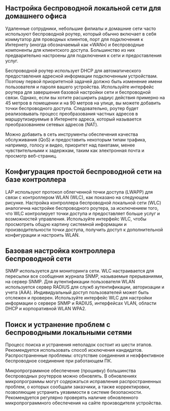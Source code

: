 <!-- 13.5.3 -->
## Настройка беспроводной локальной сети для домашнего офиса

Удаленные сотрудники, небольшие филиалы и домашние сети часто используют беспроводной роутер, который обычно включает в себя коммутатор для проводных клиентов, порт для подключения к Интернету (иногда обозначаемый как «WAN») и беспроводные компоненты для клиентского доступа. Большинство из них предварительно настроены для подключения к сети и предоставления услуг. 

Беспроводной роутер использует DHCP для автоматического предоставления адресной информации подключенным устройствам. Поэтому первой приоритетной задачей должно быть изменение имени пользователя и пароля вашего устройства. Используйте интерфейс роутера для завершения базовой настройки сети и беспроводной связи. Однако, если вы хотите расширить радиус действия примерно на 45 метров в помещении и на 90 метров на улице, вы можете добавить точки беспроводного доступа. Следовательно, роутер будет реализовывать процесс преобразования частных адресов в маршрутизируемые в Интернете адреса, который называется преобразованием сетевых адресов (NAT). 

Можно добавить в сеть инструменты обеспечения качества обслуживания (QoS) и предоставить некоторым типам трафика, например, голосу и видео, приоритет над пакетами, менее чувствительными к задержкам, таким как электронная почта и просмотр веб-страниц.

## Конфигурация простой беспроводной сети на базе контроллера

LAP используют протокол облегченной точки доступа (LWAPP) для связи с контроллером WLAN (WLC), как показано на следующем рисунке. Настройка контроллера беспроводной локальной сети (WLC) аналогична настройке беспроводного роутера, за исключением того, что WLC контролирует точки доступа и предоставляет больше услуг и возможностей управления. Используйте интерфейс WLC, чтобы просмотреть общую картину системной информации и производительности точки доступа, получить доступ к дополнительной конфигурации и настроить WLAN.

## Базовая настройка контроллера беспроводной сети

SNMP используется для мониторинга сети. WLC настраивается для пересылки все сообщения журнала SNMP, называемые прерываниями, на сервер SNMP. Для аутентификации пользователя WLAN используется сервер RADIUS для служб аутентификации, авторизации и учета (AAA). Индивидуальный доступ пользователей может быть отслежен и проверен. Используйте интерфейс WLC для настройки информации о сервере SNMP и RADIUS, интерфейсах VLAN, области DHCP и корпоративной WLAN WPA2.

## Поиск и устранение проблем с беспроводными локальными сетями

Процесс поиска и устранения неполадок состоит из шести этапов. Рекомендуется использовать способ исключения кандидатов. Распространенные проблемы: отсутствие соединения и неэффективное беспроводное соединение при работающем ПК.

Микропрограммное обеспечение (прошивку) большинства беспроводных роутерров можно обновлять. В обновлениях микропрограммы могут содержаться исправления распространенных проблем, о которых сообщали заказчики, а также корректировки, позволяющие устранить уязвимости в системе безопасности. Рекомендуется регулярно проверять наличие обновленного микропрограммного обеспечения на сайте производителя устройства.

<!-- 13.5.4 -->
<!-- quiz -->
